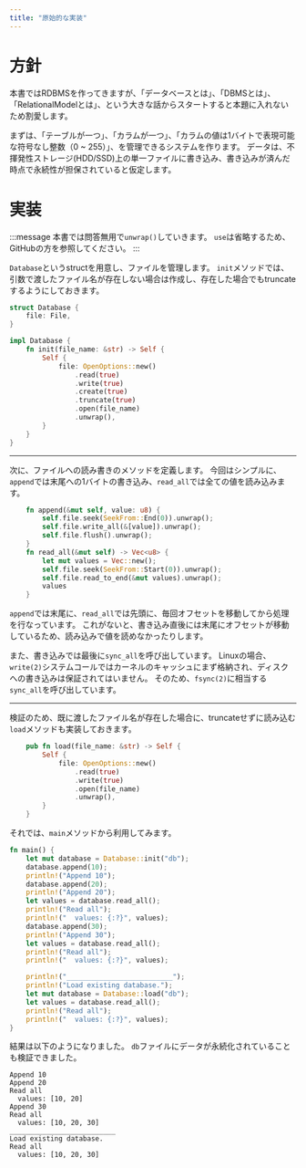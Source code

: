 ```yaml
---
title: "原始的な実装"
---
```


# 方針

本書ではRDBMSを作ってきますが、「データベースとは」、「DBMSとは」、「RelationalModelとは」、という大きな話からスタートすると本題に入れないため割愛します。

まずは、「テーブルが一つ」、「カラムが一つ」、「カラムの値は1バイトで表現可能な符号なし整数（0 ~ 255）」、を管理できるシステムを作ります。
データは、不揮発性ストレージ(HDD/SSD)上の単一ファイルに書き込み、書き込みが済んだ時点で永続性が担保されていると仮定します。

# 実装

:::message
本書では問答無用で`unwrap()`していきます。
`use`は省略するため、GitHubの方を参照してください。
:::

`Database`というstructを用意し、ファイルを管理します。
`init`メソッドでは、引数で渡したファイル名が存在しない場合は作成し、存在した場合でもtruncateするようにしておきます。

```rust
struct Database {
    file: File,
}

impl Database {
    fn init(file_name: &str) -> Self {
        Self {
            file: OpenOptions::new()
                .read(true)
                .write(true)
                .create(true)
                .truncate(true)
                .open(file_name)
                .unwrap(),
        }
    }
}
```

---

次に、ファイルへの読み書きのメソッドを定義します。
今回はシンプルに、`append`では末尾への1バイトの書き込み、`read_all`では全ての値を読み込みます。

```rust
    fn append(&mut self, value: u8) {
        self.file.seek(SeekFrom::End(0)).unwrap();
        self.file.write_all(&[value]).unwrap();
        self.file.flush().unwrap();
    }
    fn read_all(&mut self) -> Vec<u8> {
        let mut values = Vec::new();
        self.file.seek(SeekFrom::Start(0)).unwrap();
        self.file.read_to_end(&mut values).unwrap();
        values
    }
```

`append`では末尾に、`read_all`では先頭に、毎回オフセットを移動してから処理を行なっています。
これがないと、書き込み直後には末尾にオフセットが移動しているため、読み込みで値を読めなかったりします。

また、書き込みでは最後に`sync_all`を呼び出しています。
Linuxの場合、`write(2)`システムコールではカーネルのキャッシュにまず格納され、ディスクへの書き込みは保証されてはいません。
そのため、`fsync(2)`に相当する`sync_all`を呼び出しています。

---

検証のため、既に渡したファイル名が存在した場合に、truncateせずに読み込む`load`メソッドも実装しておきます。

```rust
    pub fn load(file_name: &str) -> Self {
        Self {
            file: OpenOptions::new()
                .read(true)
                .write(true)
                .open(file_name)
                .unwrap(),
        }
    }
```

それでは、`main`メソッドから利用してみます。

```rust
fn main() {
    let mut database = Database::init("db");
    database.append(10);
    println!("Append 10");
    database.append(20);
    println!("Append 20");
    let values = database.read_all();
    println!("Read all");
    println!("  values: {:?}", values);
    database.append(30);
    println!("Append 30");
    let values = database.read_all();
    println!("Read all");
    println!("  values: {:?}", values);

    println!("__________________________");
    println!("Load existing database.");
    let mut database = Database::load("db");
    let values = database.read_all();
    println!("Read all");
    println!("  values: {:?}", values);
}
```

結果は以下のようになりました。
`db`ファイルにデータが永続化されていることも検証できました。

```text
Append 10
Append 20
Read all
  values: [10, 20]
Append 30
Read all
  values: [10, 20, 30]
__________________________
Load existing database.
Read all
  values: [10, 20, 30]
```
